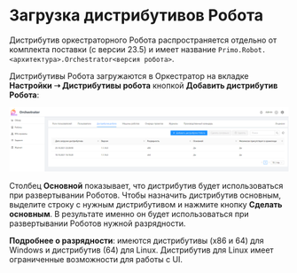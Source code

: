 # Загрузка дистрибутивов Робота

Дистрибутив оркестраторного Робота распространяется отдельно от комплекта поставки (с версии 23.5) и имеет название `Primo.Robot.<архитектура>.Orchestrator<версия робота>`.

Дистрибутивы Робота загружаются в Оркестратор на вкладке **Настройки ➝ Дистрибутивы робота** кнопкой **Добавить дистрибутив Робота**:

![](<../../.gitbook/assets/0 (16)>)

Столбец **Основной** показывает, что дистрибутив будет использоваться при развертывании Роботов. Чтобы назначить дистрибутив основным, выделите строку с нужным дистрибутивом и нажмите кнопку **Сделать основным**. В результате именно он будет использоваться при развертывании Роботов нужной разрядности. 

**Подробнее о разрядности**: имеются дистрибутивы (x86 и 64) для Windows и дистрибутив (64) для Linux. Дистрибутив для Linux имеет ограниченные возможности для работы с UI. 
